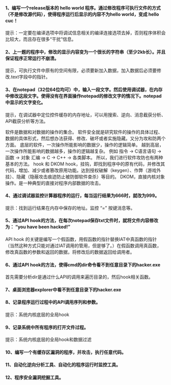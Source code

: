 #### 1、编写一个release版本的 hello world 程序。通过修改程序可执行文件的方式（不是修改源代码），使得程序运行后显示的内容不为hello world，变成 hello cuc！
提示：一定要在编译选项中将调试信息相关的编译连接选项去掉，否则程序体积会比较大，而且存在很多“干扰”信息。

#### 2、上一题的程序中，修改的显示内容变为一个很长的字符串（至少2kb长）。并且保证程序正常运行不崩溃。
提示，可执行文件中原有的空间有限，必须要新加入数据，加入数据后必须要修改.text字段中的指针。

#### 3、在notepad（32位64位均可）中，输入一段文字。然后使用调试器，在内存中修改这段文字。使得没有在界面操作notepad的修改文字的情况下。notepad中显示的文字变化。
提示，在调试器中定位控件缓存的内存地址，可以用搜索、逆向、消息截获分析、API截获分析等方法。


软件是数据和对数据的操作的集合。
软件安全就是研究软件的操作的具体过程、数据的具体形式，然后想办法获得、修改、破坏或者实施隐藏。又分为攻和防两个方面。
底层的软件，一次操作所能影响的数据少，操作的逻辑简单。
越到高层，一次操作所能影响的数据越多，操作的逻辑越复杂。
例如
指令 -> C语言语句 -> 函数 -> 对象
汇编 -> C -> C++ -> 各类脚本。
所以，我们进行软件攻防也有两种基本的方法。
hook 和 DKOM
hook，挂钩，即找到程序中的原有代码，并修改其代码，增加、减少或者篡改原用功能。达到授权破解（keygen）、作弊（游戏外挂）、隐藏（隐蔽攻击痕迹防止被防御软件查杀）等目的。
DKOM，直接内核对象操作。是一种典型的直接对程序内部数据的攻击。


#### 4、通过调试器监控计算器程序的运行，每当运行结果为666时，就改为999。
提示：找到运行结果在内存中保存的地址。监控 “=” 按键消息等。

#### 5、通过API hook的方法，在每次notepad保存txt文件时，就将文件内容修改为： “you have been hacked!”
API hook 的关键是编写一个假函数，用假函数的指针替换IAT中真函数的指针（当然这种方式只能对通过IAT调用的管用，但是够了。）在假函数调用真函数，修改真函数的参数和返回的数据，将修改后的数据返回给调用者。

#### 6、通过API hook的方法，使得cmd的dir命令看不到任意目录下的hacker.exe 
首先需要分析dir是通过什么API的调用来遍历目录的，然后hook相关函数。

#### 7、桌面浏览器explorer中看不到任意目录下的hacker.exe 

#### 8、记录程序运行过程中的API调用序列和参数。
提示：系统内核底层的全局hook

#### 9、记录系统中所有程序的打开文件过程。
提示：系统内核底层的全局hook和数据过滤

#### 10、编写一个有缓存区漏洞的程序，并攻击，执行任意代码。

#### 11、自动化逆向分析工具、自动化的程序运行时监控工具。

#### 12、程序安全漏洞挖掘工具。